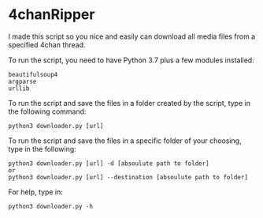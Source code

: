 # 4chanRipper
I made this script so you nice and easily can download all media files from a specified 4chan thread.

To run the script, you need to have Python 3.7 plus a few modules installed:
	
	beautifulsoup4
	argparse
	urllib
  
To run the script and save the files in a folder created by the script, type in the following command:

	python3 downloader.py [url]

To run the script and save the files in a specific folder of your choosing, type in the following:

	python3 downloader.py [url] -d [absoulute path to folder]
	or
	python3 downloader.py [url] --destination [absoulute path to folder]

For help, type in:

	python3 downloader.py -h

